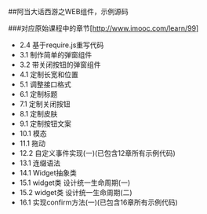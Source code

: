 ##阿当大话西游之WEB组件，示例源码


###对应原始课程中的章节[http://www.imooc.com/learn/99]
*  2.4 基于require.js重写代码
*  3.1 制作简单的弹窗组件
*  3.2 带关闭按钮的弹窗组件
*  4.1 定制长宽和位置
*  5.1 调整接口格式
*  6.1 定制标题
*  7.1 定制关闭按钮
*  8.1 定制皮肤
*  9.1 定制按钮文案
*  10.1 模态
*  11.1 拖动
*  12.2 自定义事件实现(一)(已包含12章所有示例代码)
*  13.1 连缀语法
*  14.1 Widget抽象类
*  15.1 widget类 设计统一生命周期(一)
*  15.2 widget类 设计统一生命周期(二)
*  16.1 实现confirm方法(一)(已包含16章所有示例代码)
